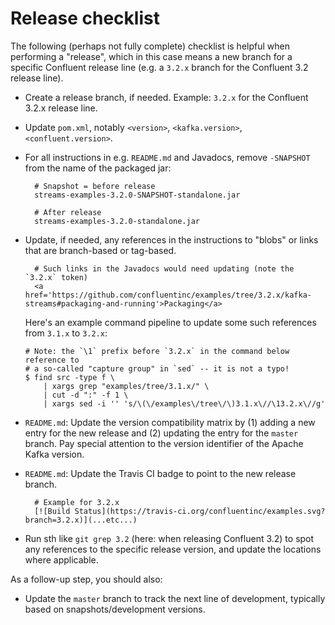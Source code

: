 # Release checklist

The following (perhaps not fully complete) checklist is helpful when performing a "release", which in this case means
a new branch for a specific Confluent release line (e.g. a `3.2.x` branch for the Confluent 3.2 release line).

- Create a release branch, if needed.  Example: `3.2.x` for the Confluent 3.2.x release line.
- Update `pom.xml`, notably `<version>`, `<kafka.version>`, `<confluent.version>`.
- For all instructions in e.g. `README.md` and Javadocs, remove `-SNAPSHOT` from the name of the packaged jar:

        # Snapshot = before release
        streams-examples-3.2.0-SNAPSHOT-standalone.jar

        # After release
        streams-examples-3.2.0-standalone.jar

- Update, if needed, any references in the instructions to "blobs" or links that are branch-based or tag-based.

        # Such links in the Javadocs would need updating (note the `3.2.x` token)
        <a href='https://github.com/confluentinc/examples/tree/3.2.x/kafka-streams#packaging-and-running'>Packaging</a>

  Here's an example command pipeline to update some such references from `3.1.x` to `3.2.x`:

    ```shell
    # Note: the `\1` prefix before `3.2.x` in the command below reference to
    # a so-called "capture group" in `sed` -- it is not a typo!
    $ find src -type f \
        | xargs grep "examples/tree/3.1.x/" \
        | cut -d ":" -f 1 \
        | xargs sed -i '' 's/\(\/examples\/tree\/\)3.1.x\//\13.2.x\//g'
    ```

- `README.md`: Update the version compatibility matrix by (1) adding a new entry for the new release and (2) updating
  the entry for the `master` branch.  Pay special attention to the version identifier of the Apache Kafka version.
- `README.md`: Update the Travis CI badge to point to the new release branch.

        # Example for 3.2.x
        [![Build Status](https://travis-ci.org/confluentinc/examples.svg?branch=3.2.x)](...etc...)

- Run sth like `git grep 3.2` (here: when releasing Confluent 3.2) to spot any references to the specific release
  version, and update the locations where applicable.

As a follow-up step, you should also:

- Update the `master` branch to track the next line of development, typically based on snapshots/development versions.
